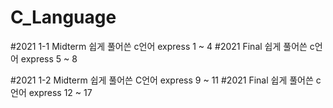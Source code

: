 # C_Language

#2021 1-1 Midterm
쉽게 풀어쓴 c언어 express 1 ~ 4
#2021 Final
쉽게 풀어쓴 c언어 express 5 ~ 8

#2021 1-2 Midterm
쉽게 풀어쓴 C언어 express 9 ~ 11
#2021 Final
쉽게 풀어쓴 c언어 express 12 ~ 17

